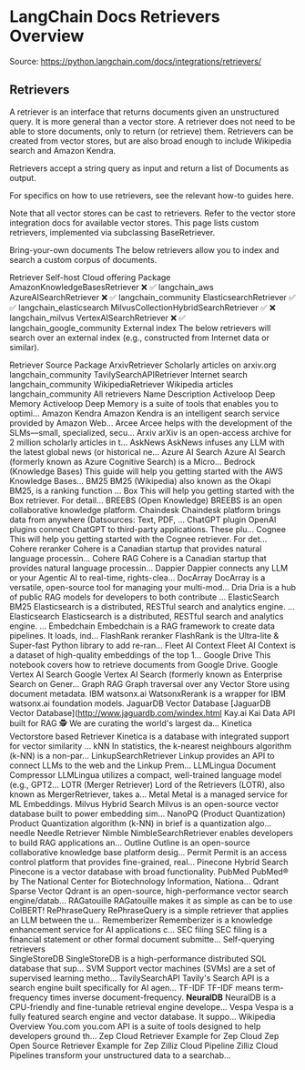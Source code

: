 # LangChain Docs Retrievers Overview
Source: https://python.langchain.com/docs/integrations/retrievers/

## Retrievers
A retriever is an interface that returns documents given an unstructured query. It is more general than a vector store. A retriever does not need to be able to store documents, only to return (or retrieve) them. Retrievers can be created from vector stores, but are also broad enough to include Wikipedia search and Amazon Kendra.

Retrievers accept a string query as input and return a list of Documents as output.

For specifics on how to use retrievers, see the relevant how-to guides here.

Note that all vector stores can be cast to retrievers. Refer to the vector store integration docs for available vector stores. This page lists custom retrievers, implemented via subclassing BaseRetriever.

Bring-your-own documents
The below retrievers allow you to index and search a custom corpus of documents.

Retriever	Self-host	Cloud offering	Package
AmazonKnowledgeBasesRetriever	❌	✅	langchain_aws
AzureAISearchRetriever	❌	✅	langchain_community
ElasticsearchRetriever	✅	✅	langchain_elasticsearch
MilvusCollectionHybridSearchRetriever	✅	❌	langchain_milvus
VertexAISearchRetriever	❌	✅	langchain_google_community
External index
The below retrievers will search over an external index (e.g., constructed from Internet data or similar).

Retriever	Source	Package
ArxivRetriever	Scholarly articles on arxiv.org	langchain_community
TavilySearchAPIRetriever	Internet search	langchain_community
WikipediaRetriever	Wikipedia articles	langchain_community
All retrievers
Name	Description
Activeloop Deep Memory	Activeloop Deep Memory is a suite of tools that enables you to optimi...
Amazon Kendra	Amazon Kendra is an intelligent search service provided by Amazon Web...
Arcee	Arcee helps with the development of the SLMs—small, specialized, secu...
Arxiv	arXiv is an open-access archive for 2 million scholarly articles in t...
AskNews	AskNews infuses any LLM with the latest global news (or historical ne...
Azure AI Search	Azure AI Search (formerly known as Azure Cognitive Search) is a Micro...
Bedrock (Knowledge Bases)	This guide will help you getting started with the AWS Knowledge Bases...
BM25	BM25 (Wikipedia) also known as the Okapi BM25, is a ranking function ...
Box	This will help you getting started with the Box retriever. For detail...
BREEBS (Open Knowledge)	BREEBS is an open collaborative knowledge platform.
Chaindesk	Chaindesk platform brings data from anywhere (Datsources: Text, PDF, ...
ChatGPT plugin	OpenAI plugins connect ChatGPT to third-party applications. These plu...
Cognee	This will help you getting started with the Cognee retriever. For det...
Cohere reranker	Cohere is a Canadian startup that provides natural language processin...
Cohere RAG	Cohere is a Canadian startup that provides natural language processin...
Dappier	Dappier connects any LLM or your Agentic AI to real-time, rights-clea...
DocArray	DocArray is a versatile, open-source tool for managing your multi-mod...
Dria	Dria is a hub of public RAG models for developers to both contribute ...
ElasticSearch BM25	Elasticsearch is a distributed, RESTful search and analytics engine. ...
Elasticsearch	Elasticsearch is a distributed, RESTful search and analytics engine. ...
Embedchain	Embedchain is a RAG framework to create data pipelines. It loads, ind...
FlashRank reranker	FlashRank is the Ultra-lite & Super-fast Python library to add re-ran...
Fleet AI Context	Fleet AI Context is a dataset of high-quality embeddings of the top 1...
Google Drive	This notebook covers how to retrieve documents from Google Drive.
Google Vertex AI Search	Google Vertex AI Search (formerly known as Enterprise Search on Gener...
Graph RAG	Graph traversal over any Vector Store using document metadata.
IBM watsonx.ai	WatsonxRerank is a wrapper for IBM watsonx.ai foundation models.
JaguarDB Vector Database	[JaguarDB Vector Database](http://www.jaguardb.com/windex.html
Kay.ai	Kai Data API built for RAG 🕵️ We are curating the world's largest da...
Kinetica Vectorstore based Retriever	Kinetica is a database with integrated support for vector similarity ...
kNN	In statistics, the k-nearest neighbours algorithm (k-NN) is a non-par...
LinkupSearchRetriever	Linkup provides an API to connect LLMs to the web and the Linkup Prem...
LLMLingua Document Compressor	LLMLingua utilizes a compact, well-trained language model (e.g., GPT2...
LOTR (Merger Retriever)	Lord of the Retrievers (LOTR), also known as MergerRetriever, takes a...
Metal	Metal is a managed service for ML Embeddings.
Milvus Hybrid Search	Milvus is an open-source vector database built to power embedding sim...
NanoPQ (Product Quantization)	Product Quantization algorithm (k-NN) in brief is a quantization algo...
needle	Needle Retriever
Nimble	NimbleSearchRetriever enables developers to build RAG applications an...
Outline	Outline is an open-source collaborative knowledge base platform desig...
Permit	Permit is an access control platform that provides fine-grained, real...
Pinecone Hybrid Search	Pinecone is a vector database with broad functionality.
PubMed	PubMed® by The National Center for Biotechnology Information, Nationa...
Qdrant Sparse Vector	Qdrant is an open-source, high-performance vector search engine/datab...
RAGatouille	RAGatouille makes it as simple as can be to use ColBERT!
RePhraseQuery	RePhraseQuery is a simple retriever that applies an LLM between the u...
Rememberizer	Rememberizer is a knowledge enhancement service for AI applications c...
SEC filing	SEC filing is a financial statement or other formal document submitte...
Self-querying retrievers	
SingleStoreDB	SingleStoreDB is a high-performance distributed SQL database that sup...
SVM	Support vector machines (SVMs) are a set of supervised learning metho...
TavilySearchAPI	Tavily's Search API is a search engine built specifically for AI agen...
TF-IDF	TF-IDF means term-frequency times inverse document-frequency.
**NeuralDB**	NeuralDB is a CPU-friendly and fine-tunable retrieval engine develope...
Vespa	Vespa is a fully featured search engine and vector database. It suppo...
Wikipedia	Overview
You.com	you.com API is a suite of tools designed to help developers ground th...
Zep Cloud	Retriever Example for Zep Cloud
Zep Open Source	Retriever Example for Zep
Zilliz Cloud Pipeline	Zilliz Cloud Pipelines transform your unstructured data to a searchab...